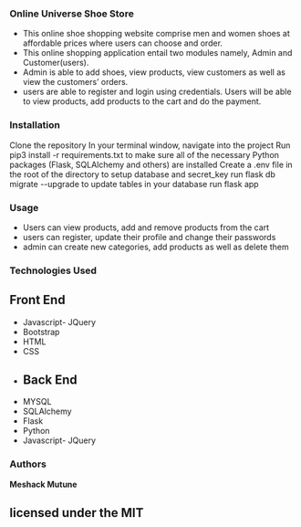 ### Online Universe Shoe Store
- This online shoe shopping website  comprise men and women shoes  at affordable prices where users can choose and order. 
- This online shopping application entail two modules namely, Admin and Customer(users). 
- Admin is able to add shoes, view products, view customers as well as view the customers’ orders.
- users are able to register and login using credentials. Users will be able to view products, add products to the cart and do the payment.

### Installation
Clone the repository In your terminal window, navigate into the project
Run pip3 install -r requirements.txt to make sure all of the necessary Python packages (Flask, SQLAlchemy and others) are installed Create a .env file in the root of the directory to setup database and secret_key
run flask db migrate --upgrade to update tables in your database
run flask app

### Usage
- Users can view products, add and remove products from the cart
- users can register, update their profile and change their passwords
- admin can create new categories, add products as well as delete them

### Technologies Used 

## Front End
- Javascript- JQuery
- Bootstrap
- HTML 
- CSS
- ## Back End
- MYSQL 
- SQLAlchemy 
- Flask
- Python 
- Javascript- JQuery
### Authors
**Meshack Mutune**
## licensed under the MIT 